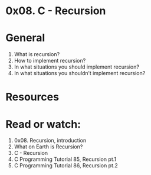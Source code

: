 # 0x08. C - Recursion


# General

1. What is recursion?
2. How to implement recursion?
3. In what situations you should implement recursion?
4. In what situations you shouldn’t implement recursion?


# Resources

# Read or watch:

1. 0x08. Recursion, introduction
2. What on Earth is Recursion?
3. C - Recursion
4. C Programming Tutorial 85, Recursion pt.1
5. C Programming Tutorial 86, Recursion pt.2
